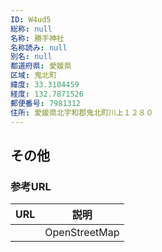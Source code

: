 ```yaml
---
ID: W4ud5
総称: null
名称: 勝手神社
名称読み: null
別名: null
都道府県: 愛媛県
区域: 鬼北町
緯度: 33.3104459
経度: 132.7871526
郵便番号: 7981312
住所: 愛媛県北宇和郡鬼北町川上１２８０
---
```


## その他

### 参考URL

| URL | 説明          |
| --- | ------------- |
|     | OpenStreetMap |
